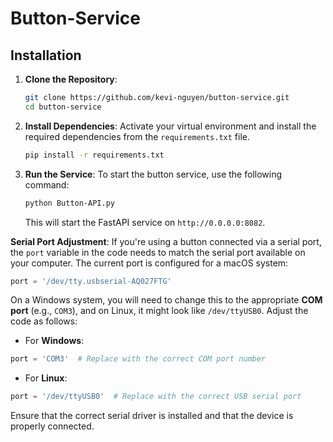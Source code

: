 # Button-Service

## Installation

1. **Clone the Repository**:
   ```bash
   git clone https://github.com/kevi-nguyen/button-service.git
   cd button-service
   ```

2. **Install Dependencies**:
   Activate your virtual environment and install the required dependencies from the `requirements.txt` file.
   ```bash
   pip install -r requirements.txt
   ```

4. **Run the Service**:
   To start the button service, use the following command:
   ```bash
   python Button-API.py
   ```
   This will start the FastAPI service on `http://0.0.0.0:8082`.

**Serial Port Adjustment**:
If you're using a button connected via a serial port, the `port` variable in the code needs to match the serial port available on your computer.
The current port is configured for a macOS system:
```python
port = '/dev/tty.usbserial-AQ027FTG'
```
On a Windows system, you will need to change this to the appropriate **COM port** (e.g., `COM3`), and on Linux, it might look like `/dev/ttyUSB0`. Adjust the code as follows:

- For **Windows**:
```python
port = 'COM3'  # Replace with the correct COM port number
```

- For **Linux**:
```python
port = '/dev/ttyUSB0'  # Replace with the correct USB serial port
```

Ensure that the correct serial driver is installed and that the device is properly connected.
